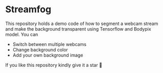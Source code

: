 # Streamfog

This repository holds a demo code of how to segment a webcam stream and make the background transparent using Tensorflow and Bodypix model.
You can

- Switch between multiple webcams
- Change background color
- Add your own background image

If you like this repository kindly give it a star 🌟
